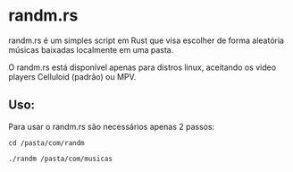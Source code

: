 # randm.rs

randm.rs é um simples script em Rust que visa escolher de forma aleatória músicas baixadas localmente em uma pasta.

O randm.rs está disponível apenas para distros linux, aceitando os video players Celluloid (padrão) ou MPV.

## Uso:

Para usar o randm.rs são necessários apenas 2 passos:


`cd /pasta/com/randm`

`./randm /pasta/com/musicas`
